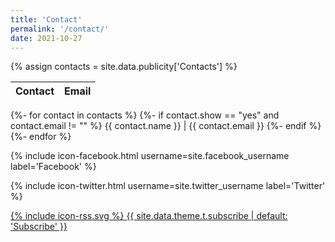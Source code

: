 ```yaml
---
title: 'Contact'
permalink: '/contact/'
date: 2021-10-27
---
```


{% assign contacts = site.data.publicity['Contacts'] %}

Contact | Email
--- | ---
{%- for contact in contacts %}
  {%- if contact.show == "yes" and contact.email != "" %}
{{ contact.name }} | {{ contact.email }}
  {%- endif %}
{%- endfor %}

{% include icon-facebook.html username=site.facebook_username label='Facebook' %}

{% include icon-twitter.html username=site.twitter_username label='Twitter' %}

<a href="{{ site.feed.path | default: 'feed.xml' | relative_url }}" title="Atom Feed">
<span class="icon icon--rss">{% include icon-rss.svg %}</span>
<span class="label">{{ site.data.theme.t.subscribe | default: 'Subscribe' }}</span>
